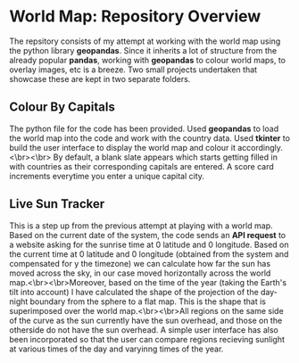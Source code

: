 # World Map: Repository Overview
The repsitory consists of my attempt at working with the world map using the python library **geopandas**. Since it inherits a lot of structure from the already popular **pandas**, working with **geopandas** to colour world maps, to overlay images, etc is a breeze. Two small projects undertaken that showcase these are kept in two separate folders.

## Colour By Capitals
The python file for the code has been provided. Used **geopandas** to load the world map into the code and work with the country data. Used **tkinter** to build the user interface to display the world map and colour it accordingly.<\br><\br> By default, a blank slate appears which starts getting filled in with countries as their corresponding capitals are entered. A score card increments everytime you enter a unique capital city.

## Live Sun Tracker
This is a step up from the previous attempt at playing with a world map. Based on the current date of the system, the code sends an **API request** to a website asking for the sunrise time at 0 latitude and 0 longitude. Based on the current time at 0 latitude and 0 longitude (obtained from the system and compensated for y the timezone) we can calculate how far the sun has moved across the sky, in our case moved horizontally across the world map.<\br><\br>Moreover, based on the time of the year (taking the Earth's tilt into account) I have calculated the shape of the projection of the day-night boundary from the sphere to a flat map. This is the shape that is superimposed over the world map.<\br><\br>All regions on the same side of the curve as the sun currently have the sun overhead, and those on the otherside do not have the sun overhead. A simple user interface has also been incorporated so that the user can compare regions recieving sunlight at various times of the day and varyinng times of the year.
